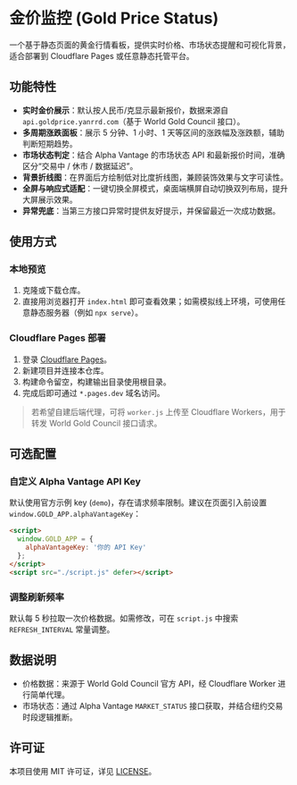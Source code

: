 # 金价监控 (Gold Price Status)

一个基于静态页面的黄金行情看板，提供实时价格、市场状态提醒和可视化背景，适合部署到 Cloudflare Pages 或任意静态托管平台。

## 功能特性

- **实时金价展示**：默认按人民币/克显示最新报价，数据来源自 `api.goldprice.yanrrd.com`（基于 World Gold Council 接口）。
- **多周期涨跌面板**：展示 5 分钟、1 小时、1 天等区间的涨跌幅及涨跌额，辅助判断短期趋势。
- **市场状态判定**：结合 Alpha Vantage 的市场状态 API 和最新报价时间，准确区分“交易中 / 休市 / 数据延迟”。
- **背景折线图**：在界面后方绘制低对比度折线图，兼顾装饰效果与文字可读性。
- **全屏与响应式适配**：一键切换全屏模式，桌面端横屏自动切换双列布局，提升大屏展示效果。
- **异常兜底**：当第三方接口异常时提供友好提示，并保留最近一次成功数据。

## 使用方式

### 本地预览

1. 克隆或下载仓库。
2. 直接用浏览器打开 `index.html` 即可查看效果；如需模拟线上环境，可使用任意静态服务器（例如 `npx serve`）。

### Cloudflare Pages 部署

1. 登录 [Cloudflare Pages](https://pages.cloudflare.com/)。
2. 新建项目并连接本仓库。
3. 构建命令留空，构建输出目录使用根目录。
4. 完成后即可通过 `*.pages.dev` 域名访问。

> 若希望自建后端代理，可将 `worker.js` 上传至 Cloudflare Workers，用于转发 World Gold Council 接口请求。

## 可选配置

### 自定义 Alpha Vantage API Key

默认使用官方示例 key (`demo`)，存在请求频率限制。建议在页面引入前设置 `window.GOLD_APP.alphaVantageKey`：

```html
<script>
  window.GOLD_APP = {
    alphaVantageKey: '你的 API Key'
  };
</script>
<script src="./script.js" defer></script>
```

### 调整刷新频率

默认每 5 秒拉取一次价格数据。如需修改，可在 `script.js` 中搜索 `REFRESH_INTERVAL` 常量调整。

## 数据说明

- 价格数据：来源于 World Gold Council 官方 API，经 Cloudflare Worker 进行简单代理。
- 市场状态：通过 Alpha Vantage `MARKET_STATUS` 接口获取，并结合纽约交易时段逻辑推断。

## 许可证

本项目使用 MIT 许可证，详见 [LICENSE](./LICENSE)。
